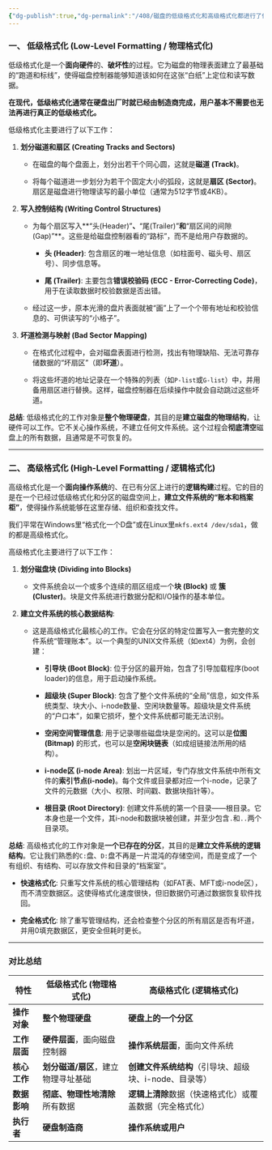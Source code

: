 ```yaml
---
{"dg-publish":true,"dg-permalink":"/408/磁盘的低级格式化和高级格式化都进行了什么工作","permalink":"/408/磁盘的低级格式化和高级格式化都进行了什么工作/","dgShowBacklinks":true,"dgShowLocalGraph":true,"dgShowInlineTitle":true}
---
```


### **一、 低级格式化 (Low-Level Formatting / 物理格式化)**

低级格式化是一个**面向硬件**的、**破坏性**的过程。它为磁盘的物理表面建立了最基础的“跑道和标线”，使得磁盘控制器能够知道该如何在这张“白纸”上定位和读写数据。

**在现代，低级格式化通常在硬盘出厂时就已经由制造商完成，用户基本不需要也无法再进行真正的低级格式化。**

低级格式化主要进行了以下工作：

1. **划分磁道和扇区 (Creating Tracks and Sectors)**
    
    - 在磁盘的每个盘面上，划分出若干个同心圆，这就是**磁道 (Track)**。
        
    - 将每个磁道进一步划分为若干个固定大小的弧段，这就是**扇区 (Sector)**。扇区是磁盘进行物理读写的最小单位（通常为512字节或4KB）。
        
2. **写入控制结构 (Writing Control Structures)**
    
    - 为每个扇区写入**“头(Header)”**、**“尾(Trailer)”**和**“扇区间的间隙(Gap)”**。这些是给磁盘控制器看的“路标”，而不是给用户存数据的。
        
        - **头 (Header)**: 包含扇区的唯一地址信息（如柱面号、磁头号、扇区号）、同步信息等。
            
        - **尾 (Trailer)**: 主要包含**错误校验码 (ECC - Error-Correcting Code)**，用于在读取数据时校验数据是否出错。
            
    - 经过这一步，原本光滑的盘片表面就被“画”上了一个个带有地址和校验信息的、可供读写的“小格子”。
        
3. **坏道检测与映射 (Bad Sector Mapping)**
    
    - 在格式化过程中，会对磁盘表面进行检测，找出有物理缺陷、无法可靠存储数据的“坏扇区”（即**坏道**）。
        
    - 将这些坏道的地址记录在一个特殊的列表（如`P-list`或`G-list`）中，并用备用扇区进行替换。这样，磁盘控制器在后续操作中就会自动跳过这些坏道。
        

**总结**: 低级格式化的工作对象是**整个物理硬盘**，其目的是**建立磁盘的物理结构**，让硬件可以工作。它不关心操作系统，不建立任何文件系统。这个过程会**彻底清空**磁盘上的所有数据，且通常是不可恢复的。

---

### **二、 高级格式化 (High-Level Formatting / 逻辑格式化)**

高级格式化是一个**面向操作系统**的、在已有分区上进行的**逻辑构建**过程。它的目的是在一个已经过低级格式化和分区的磁盘空间上，**建立文件系统的“账本和档案柜”**，使得操作系统能够在这里存储、组织和查找文件。

我们平常在Windows里“格式化一个D盘”或在Linux里`mkfs.ext4 /dev/sda1`，做的都是高级格式化。

高级格式化主要进行了以下工作：

1. **划分磁盘块 (Dividing into Blocks)**
    
    - 文件系统会以一个或多个连续的扇区组成一个**块 (Block)** 或 **簇 (Cluster)**。块是文件系统进行数据分配和I/O操作的基本单位。
        
2. **建立文件系统的核心数据结构**:
    
    - 这是高级格式化最核心的工作。它会在分区的特定位置写入一套完整的文件系统“管理账本”。以一个典型的UNIX文件系统（如ext4）为例，会创建：
        
        - **引导块 (Boot Block)**: 位于分区的最开始，包含了引导加载程序(boot loader)的信息，用于启动操作系统。
            
        - **超级块 (Super Block)**: 包含了整个文件系统的“全局”信息，如文件系统类型、块大小、i-node数量、空闲块数量等。超级块是文件系统的“户口本”，如果它损坏，整个文件系统都可能无法识别。
            
        - **空闲空间管理信息**: 用于记录哪些磁盘块是空闲的。这可以是**位图 (Bitmap)** 的形式，也可以是**空闲块链表**（如成组链接法所用的结构）。
            
        - **i-node区 (i-node Area)**: 划出一片区域，专门存放文件系统中所有文件的**索引节点(i-node)**。每个文件或目录都对应一个i-node，记录了文件的元数据（大小、权限、时间戳、数据块指针等）。
            
        - **根目录 (Root Directory)**: 创建文件系统的第一个目录——根目录。它本身也是一个文件，其i-node和数据块被创建，并至少包含`.`和`..`两个目录项。
            

**总结**: 高级格式化的工作对象是**一个已存在的分区**，其目的是**建立文件系统的逻辑结构**。它让我们熟悉的`C:`盘、`D:`盘不再是一片混沌的存储空间，而是变成了一个有组织、有结构、可以存放文件和目录的“档案室”。

- **快速格式化**: 只重写文件系统的核心管理结构（如FAT表、MFT或i-node区），而不清空数据区。这使得格式化速度很快，但旧数据仍可通过数据恢复软件找回。
    
- **完全格式化**: 除了重写管理结构，还会检查整个分区的所有扇区是否有坏道，并用0填充数据区，更安全但耗时更长。
    

---

### **对比总结**

|特性|低级格式化 (物理格式化)|高级格式化 (逻辑格式化)|
|---|---|---|
|**操作对象**|**整个物理硬盘**|**硬盘上的一个分区**|
|**工作层面**|**硬件层面**，面向磁盘控制器|**操作系统层面**，面向文件系统|
|**核心工作**|**划分磁道/扇区**，建立物理寻址基础|**创建文件系统结构**（引导块、超级块、i-node、目录等）|
|**数据影响**|**彻底、物理性地清除**所有数据|**逻辑上清除**数据（快速格式化）或覆盖数据（完全格式化）|
|**执行者**|**硬盘制造商**|**操作系统或用户**|
